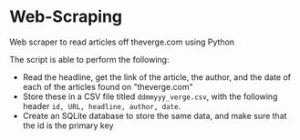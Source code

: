 # Web-Scraping
Web scraper to read articles off theverge.com using Python

The script is able to perform the following:
- Read the headline, get the link of the article, the author, and the date of each of the articles found on "theverge.com"
- Store these in a CSV file titled `ddmmyyy_verge.csv`, with the following header `id, URL, headline, author, date`.
- Create an SQLite database to store the same data, and make sure that the id is the primary key
